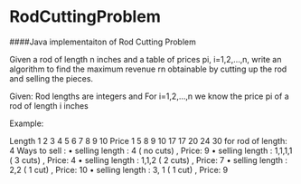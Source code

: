 # RodCuttingProblem

####Java implementaiton of Rod Cutting Problem

Given a rod of length n inches and a table of prices pi, i=1,2,…,n, write an algorithm to find the maximum revenue rn obtainable by cutting up the rod and selling the pieces.

Given: Rod lengths are inte­gers and For i=1,2,…,n we know the price pi of a rod of length i inches

Exam­ple:

Length	1	2	3	4	5	6	7	8	9	10
Price	1	5	8	9	10	17	17	20	24	30
for rod of length: 4
Ways to sell :
•	selling length : 4  ( no cuts) , Price: 9
•	selling length : 1,1,1,1  ( 3 cuts) , Price: 4
•	selling length : 1,1,2  ( 2 cuts) , Price: 7
•	selling length : 2,2  ( 1 cut) , Price: 10
•	selling length : 3, 1  ( 1 cut) , Price: 9
